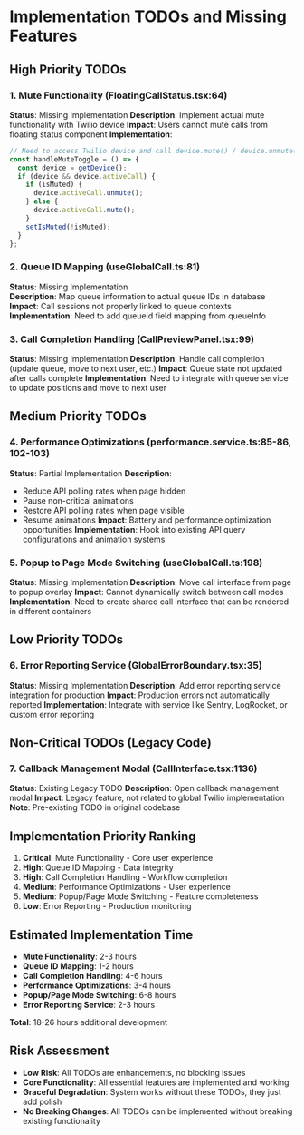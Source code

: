 # Implementation TODOs and Missing Features

## High Priority TODOs

### 1. Mute Functionality (FloatingCallStatus.tsx:64)
**Status**: Missing Implementation
**Description**: Implement actual mute functionality with Twilio device
**Impact**: Users cannot mute calls from floating status component
**Implementation**: 
```typescript
// Need to access Twilio device and call device.mute() / device.unmute()
const handleMuteToggle = () => {
  const device = getDevice();
  if (device && device.activeCall) {
    if (isMuted) {
      device.activeCall.unmute();
    } else {
      device.activeCall.mute();
    }
    setIsMuted(!isMuted);
  }
};
```

### 2. Queue ID Mapping (useGlobalCall.ts:81)
**Status**: Missing Implementation  
**Description**: Map queue information to actual queue IDs in database
**Impact**: Call sessions not properly linked to queue contexts
**Implementation**: Need to add queueId field mapping from queueInfo

### 3. Call Completion Handling (CallPreviewPanel.tsx:99)
**Status**: Missing Implementation
**Description**: Handle call completion (update queue, move to next user, etc.)
**Impact**: Queue state not updated after calls complete
**Implementation**: Need to integrate with queue service to update positions and move to next user

## Medium Priority TODOs

### 4. Performance Optimizations (performance.service.ts:85-86, 102-103)
**Status**: Partial Implementation
**Description**: 
- Reduce API polling rates when page hidden
- Pause non-critical animations
- Restore API polling rates when page visible
- Resume animations
**Impact**: Battery and performance optimization opportunities
**Implementation**: Hook into existing API query configurations and animation systems

### 5. Popup to Page Mode Switching (useGlobalCall.ts:198)
**Status**: Missing Implementation
**Description**: Move call interface from page to popup overlay
**Impact**: Cannot dynamically switch between call modes
**Implementation**: Need to create shared call interface that can be rendered in different containers

## Low Priority TODOs

### 6. Error Reporting Service (GlobalErrorBoundary.tsx:35)
**Status**: Missing Implementation
**Description**: Add error reporting service integration for production
**Impact**: Production errors not automatically reported
**Implementation**: Integrate with service like Sentry, LogRocket, or custom error reporting

## Non-Critical TODOs (Legacy Code)

### 7. Callback Management Modal (CallInterface.tsx:1136)
**Status**: Existing Legacy TODO
**Description**: Open callback management modal
**Impact**: Legacy feature, not related to global Twilio implementation
**Note**: Pre-existing TODO in original codebase

## Implementation Priority Ranking

1. **Critical**: Mute Functionality - Core user experience
2. **High**: Queue ID Mapping - Data integrity
3. **High**: Call Completion Handling - Workflow completion
4. **Medium**: Performance Optimizations - User experience
5. **Medium**: Popup/Page Mode Switching - Feature completeness
6. **Low**: Error Reporting - Production monitoring

## Estimated Implementation Time

- **Mute Functionality**: 2-3 hours
- **Queue ID Mapping**: 1-2 hours  
- **Call Completion Handling**: 4-6 hours
- **Performance Optimizations**: 3-4 hours
- **Popup/Page Mode Switching**: 6-8 hours
- **Error Reporting Service**: 2-3 hours

**Total**: 18-26 hours additional development

## Risk Assessment

- **Low Risk**: All TODOs are enhancements, no blocking issues
- **Core Functionality**: All essential features are implemented and working
- **Graceful Degradation**: System works without these TODOs, they just add polish
- **No Breaking Changes**: All TODOs can be implemented without breaking existing functionality 